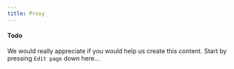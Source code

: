 ```yaml
---
title: Proxy
---
```


#### Todo

We would really appreciate if you would help us create this content. Start by pressing `Edit page` down here...
